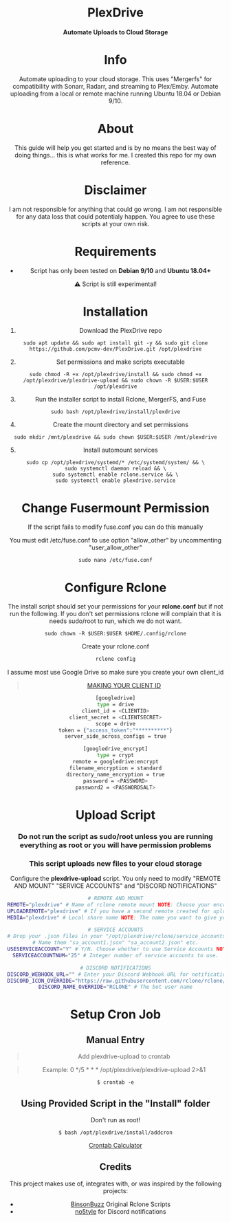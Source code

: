 
<center>
<h1 align="center">PlexDrive</h1>
<h4 align="center">Automate Uploads to Cloud Storage</h4>

# Info
Automate uploading to your cloud storage. This uses "Mergerfs" for compatibility with Sonarr, Radarr, and streaming to Plex/Emby. Automate uploading from a local or remote machine running Ubuntu 18.04 or Debian 9/10.

# About
This guide will help you get started and is by no means the best way of doing things... this is what works for me. I created this repo for my own reference.

# Disclaimer

I am not responsible for anything that could go wrong. I am not responsible for any data loss that could potentialy happen. You agree to use these scripts at your own risk.

# Requirements
- Script has only been tested on **Debian 9/10** and **Ubuntu 18.04+**

:warning: Script is still experimental!
# Installation
1. Download the PlexDrive repo
```
sudo apt update && sudo apt install git -y && sudo git clone https://github.com/pcmv-dev/PlexDrive.git /opt/plexdrive
```
2. Set permissions and make scripts executable
```
sudo chmod -R +x /opt/plexdrive/install && sudo chmod +x /opt/plexdrive/plexdrive-upload && sudo chown -R $USER:$USER /opt/plexdrive
```
3. Run the installer script to install Rclone, MergerFS, and Fuse
```
sudo bash /opt/plexdrive/install/plexdrive
```
4. Create the mount directory and set permissions
```
sudo mkdir /mnt/plexdrive && sudo chown $USER:$USER /mnt/plexdrive
```
5. Install automount services
```
sudo cp /opt/plexdrive/systemd/* /etc/systemd/system/ && \
sudo systemctl daemon reload && \
sudo systemctl enable rclone.service && \
sudo systemctl enable plexdrive.service
```
# Change Fusermount Permission

If the script fails to modify fuse.conf you can do this manually

You must edit  /etc/fuse.conf to use option "allow_other" by uncommenting "user_allow_other"
```
sudo nano /etc/fuse.conf
```
# Configure Rclone

The install script should set your permissions for your **rclone.conf** but if not run the following.
If you don't set permissions rclone will complain that it is needs sudo/root to run, which we do not want.
```
sudo chown -R $USER:$USER $HOME/.config/rclone
```
Create your rclone.conf
```bash
rclone config
```
I assume most use Google Drive so make sure you create your own client_id 
> [MAKING YOUR CLIENT ID](https://rclone.org/drive/#making-your-own-client-id)

```bash
[googledrive]
type = drive
client_id = <CLIENTID>
client_secret = <CLIENTSECRET>
scope = drive
token = {"access_token":"**********"}
server_side_across_configs = true

[googledrive_encrypt]
type = crypt
remote = googledrive:encrypt
filename_encryption = standard
directory_name_encryption = true
password = <PASSWORD>
password2 = <PASSWORDSALT>
```

# Upload Script
### Do not run the script as sudo/root unless you are running everything as root or you will have permission problems
### This script uploads new files to your cloud storage
Configure the **plexdrive-upload** script. You only need to modify "REMOTE AND MOUNT" "SERVICE ACCOUNTS" and "DISCORD NOTIFICATIONS"
```bash
# REMOTE AND MOUNT
REMOTE="plexdrive" # Name of rclone remote mount NOTE: Choose your encrypted remote for sensitive data
UPLOADREMOTE="plexdrive" # If you have a second remote created for uploads put it here. Otherwise use the same remote as REMOTE
MEDIA="plexdrive" # Local share name NOTE: The name you want to give your share mount

# SERVICE ACCOUNTS
# Drop your .json files in your "/opt/plexdrive/rclone/service_accounts"
# Name them "sa_account1.json" "sa_account2.json" etc.
USESERVICEACCOUNT="Y" # Y/N. Choose whether to use Service Accounts NOTE: Bypass Google 750GB upload limit
SERVICEACCOUNTNUM="25" # Integer number of service accounts to use.

# DISCORD NOTIFICATIONS
DISCORD_WEBHOOK_URL="" # Enter your Discord Webhook URL for notifications. Otherwise leave empty to disable
DISCORD_ICON_OVERRIDE="https://raw.githubusercontent.com/rclone/rclone/master/graphics/logo/logo_symbol/logo_symbol_color_256px.png" # The bot user image
DISCORD_NAME_OVERRIDE="RCLONE" # The bot user name
```
# Setup Cron Job

## Manual Entry
> Add plexdrive-upload to crontab

> Example: 0 */5 * * * /opt/plexdrive/plexdrive-upload 2>&1
```
$ crontab -e
```
## Using Provided Script in the "Install" folder
Don't run as root!
```
$ bash /opt/plexdrive/install/addcron
```

[Crontab Calculator](https://corntab.com/)

## Credits
This project makes use of, integrates with, or was inspired by the following projects:

* [BinsonBuzz](https://github.com/BinsonBuzz/unraid_rclone_mount) Original Rclone Scripts
* [no5tyle](https://github.com/no5tyle/UltraSeedbox-Scripts) for Discord notifications

